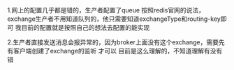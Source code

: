 1.网上的配置几乎都是错的，生产者配置了queue
	按照redis官网的说法，exchange生产者不用知道队列的，他只需要知道exchangeType和routing-key即可
	我目前的配置就是按照自己的想法去配置的能实现

2.生产者直接发送消息会报异常的，因为broker上面没有这个exchange，需要先有客户端创建了exchange的监听 才可以
	目前是这么理解的，不知道理解有没有错